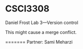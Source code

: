 # CSCI3308

Daniel Frost
Lab 3—Version control

This might cause a merge conflict.

=======
Partner: Sami Meharzi
